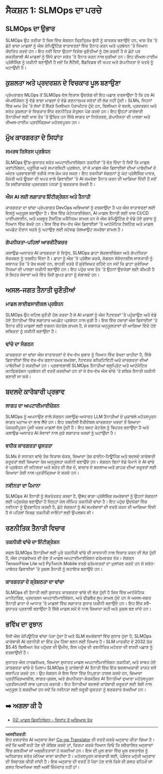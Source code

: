 <!--
CO_OP_TRANSLATOR_METADATA:
{
  "original_hash": "3d1708c413d3ea9ffcfb6f73ade3a07b",
  "translation_date": "2025-09-17T23:48:03+00:00",
  "source_file": "Module05/01.IntroduceSLMOps.md",
  "language_code": "pa"
}
-->
# ਸੈਕਸ਼ਨ 1: SLMOps ਦਾ ਪਰਚੇ

## SLMOps ਦਾ ਉਭਾਰ

SLMOps ਉਹ ਤਰੀਕਾ ਹੈ ਜਿਸ ਵਿੱਚ ਸੰਗਠਨ ਕ੍ਰਿਤ੍ਰਿਮ ਬੁੱਧੀ ਨੂੰ ਕਾਰਗਰ ਬਣਾਉਂਦੇ ਹਨ, ਖਾਸ ਤੌਰ 'ਤੇ ਛੋਟੇ ਭਾਸ਼ਾ ਮਾਡਲਾਂ ਨੂੰ ਐਜ ਕੰਪਿਊਟਿੰਗ ਵਾਤਾਵਰਣਾਂ ਵਿੱਚ ਤੈਨਾਤ ਕਰਨ ਅਤੇ ਪ੍ਰਬੰਧਨ 'ਤੇ ਧਿਆਨ ਕੇਂਦਰਿਤ ਕਰਦੇ ਹਨ। ਇਹ ਨਵੀਂ ਵਿਧਾ ਉਹਨਾਂ ਵਿਸ਼ੇਸ਼ ਚੁਣੌਤੀਆਂ ਨੂੰ ਹੱਲ ਕਰਦੀ ਹੈ ਜੋ ਛੋਟੇ ਪਰ ਸ਼ਕਤੀਸ਼ਾਲੀ AI ਮਾਡਲਾਂ ਨੂੰ ਸਿੱਧੇ ਡਾਟਾ ਸਰੋਤ 'ਤੇ ਤੈਨਾਤ ਕਰਨ ਨਾਲ ਜੁੜੀਆਂ ਹਨ। ਇਹ ਰੀਅਲ-ਟਾਈਮ ਪ੍ਰੋਸੈਸਿੰਗ ਨੂੰ ਯਕੀਨੀ ਬਣਾਉਂਦੀ ਹੈ ਜਦੋਂ ਕਿ ਲੈਟੈਂਸੀ, ਬੈਂਡਵਿਡਥ ਦੀ ਖਪਤ ਅਤੇ ਗੋਪਨੀਯਤਾ ਦੇ ਖਤਰੇ ਨੂੰ ਘਟਾਉਂਦੀ ਹੈ।

## ਕੁਸ਼ਲਤਾ ਅਤੇ ਪ੍ਰਦਰਸ਼ਨ ਦੇ ਵਿਚਕਾਰ ਪੂਲ ਬਣਾਉਣਾ

ਪ੍ਰੰਪਰਾਗਤ MLOps ਤੋਂ SLMOps ਵੱਲ ਵਿਕਾਸ ਉਦਯੋਗ ਦੀ ਇਹ ਪਛਾਣ ਦਰਸਾਉਂਦਾ ਹੈ ਕਿ ਹਰ AI ਐਪਲੀਕੇਸ਼ਨ ਨੂੰ ਵੱਡੇ ਭਾਸ਼ਾ ਮਾਡਲਾਂ ਦੇ ਵੱਡੇ ਗਣਨਾਤਮਕ ਸਰੋਤਾਂ ਦੀ ਲੋੜ ਨਹੀਂ ਹੁੰਦੀ। SLMs, ਜਿਹਨਾਂ ਵਿੱਚ ਆਮ ਤੌਰ 'ਤੇ ਲੱਖਾਂ ਤੋਂ ਸੈਂਕੜੇ ਮਿਲੀਅਨ ਪੈਰਾਮੀਟਰ ਹੁੰਦੇ ਹਨ, ਬਿਲੀਅਨ ਦੇ ਬਦਲੇ, ਪ੍ਰਦਰਸ਼ਨ ਅਤੇ ਸਰੋਤ ਕੁਸ਼ਲਤਾ ਦੇ ਵਿਚਕਾਰ ਇੱਕ ਰਣਨੀਤਿਕ ਸੰਤੁਲਨ ਪੇਸ਼ ਕਰਦੇ ਹਨ। ਇਹ ਉਨ੍ਹਾਂ ਕਾਰੋਬਾਰੀ ਤੈਨਾਤੀਆਂ ਲਈ ਖਾਸ ਤੌਰ 'ਤੇ ਉਚਿਤ ਹਨ ਜਿੱਥੇ ਲਾਗਤ ਦਾ ਨਿਯੰਤਰਣ, ਗੋਪਨੀਯਤਾ ਦੀ ਪਾਲਣਾ ਅਤੇ ਰੀਅਲ-ਟਾਈਮ ਪ੍ਰਤੀਕ੍ਰਿਆ ਮਹੱਤਵਪੂਰਨ ਹਨ।

## ਮੁੱਖ ਕਾਰਗਰਤਾ ਦੇ ਸਿਧਾਂਤ

### ਸਮਰਥ ਰਿਸੋਰਸ ਪ੍ਰਬੰਧਨ

SLMOps ਉੱਚ-ਸੁਧਾਰਤ ਸਰੋਤ ਅਪਟਾਈਮਾਈਜ਼ੇਸ਼ਨ ਤਕਨੀਕਾਂ 'ਤੇ ਜ਼ੋਰ ਦਿੰਦਾ ਹੈ ਜਿਵੇਂ ਕਿ ਮਾਡਲ ਕਵਾਂਟੀਜ਼ੇਸ਼ਨ, ਪ੍ਰੂਨਿੰਗ ਅਤੇ ਸਪਾਰਸਿਟੀ ਪ੍ਰਬੰਧਨ, ਤਾਂ ਜੋ ਮਾਡਲ ਐਜ ਡਿਵਾਈਸਾਂ ਦੀਆਂ ਪਾਬੰਦੀਆਂ ਦੇ ਅੰਦਰ ਪ੍ਰਭਾਵਸ਼ਾਲੀ ਤਰੀਕੇ ਨਾਲ ਕੰਮ ਕਰ ਸਕਣ। ਇਹ ਤਕਨੀਕਾਂ ਸੰਗਠਨਾਂ ਨੂੰ ਘੱਟ ਪ੍ਰੋਸੈਸਿੰਗ ਪਾਵਰ, ਮੈਮੋਰੀ ਅਤੇ ਊਰਜਾ ਦੀ ਖਪਤ ਵਾਲੇ ਡਿਵਾਈਸਾਂ 'ਤੇ AI ਸਮਰੱਥਾ ਤੈਨਾਤ ਕਰਨ ਦੀ ਆਗਿਆ ਦਿੰਦੀ ਹੈ ਜਦੋਂ ਕਿ ਸਵੀਕਾਰਯੋਗ ਪ੍ਰਦਰਸ਼ਨ ਪੱਧਰਾਂ ਨੂੰ ਬਰਕਰਾਰ ਰੱਖਦੀ ਹੈ।

### ਐਜ AI ਲਈ ਲਗਾਤਾਰ ਇੰਟੀਗ੍ਰੇਸ਼ਨ ਅਤੇ ਤੈਨਾਤੀ

ਕਾਰਗਰਤਾ ਦਾ ਢਾਂਚਾ ਪ੍ਰੰਪਰਾਗਤ DevOps ਅਭਿਆਸਾਂ ਨੂੰ ਦਰਸਾਉਂਦਾ ਹੈ ਪਰ ਐਜ ਵਾਤਾਵਰਣਾਂ ਲਈ ਇਸਨੂੰ ਅਨੁਕੂਲ ਬਣਾਉਂਦਾ ਹੈ। ਇਸ ਵਿੱਚ ਕੰਟੇਨਰਾਈਜ਼ੇਸ਼ਨ, AI ਮਾਡਲ ਤੈਨਾਤੀ ਲਈ ਖਾਸ CI/CD ਪਾਈਪਲਾਈਨ, ਅਤੇ ਮਜ਼ਬੂਤ ਟੈਸਟਿੰਗ ਮਕੈਨਿਜ਼ਮ ਸ਼ਾਮਲ ਹਨ ਜੋ ਐਜ ਕੰਪਿਊਟਿੰਗ ਦੇ ਵੰਡੇ ਹੋਏ ਸੁਭਾਵ ਨੂੰ ਧਿਆਨ ਵਿੱਚ ਰੱਖਦੇ ਹਨ। ਇਸ ਵਿੱਚ ਵੱਖ-ਵੱਖ ਐਜ ਡਿਵਾਈਸਾਂ 'ਤੇ ਆਟੋਮੈਟਿਕ ਟੈਸਟਿੰਗ ਅਤੇ ਮਾਡਲ ਅਪਡੇਟ ਦੌਰਾਨ ਖਤਰੇ ਨੂੰ ਘਟਾਉਣ ਲਈ ਸਟੇਜਡ ਰੋਲਆਉਟ ਸਮਰੱਥਾ ਸ਼ਾਮਲ ਹੈ।

### ਗੋਪਨੀਯਤਾ-ਪਹਿਲਾਂ ਆਰਕੀਟੈਕਚਰ

ਕਲਾਉਡ-ਅਧਾਰਤ AI ਕਾਰਗਰਤਾ ਦੇ ਵਿਰੁੱਧ, SLMOps ਡਾਟਾ ਲੋਕਲਾਈਜ਼ੇਸ਼ਨ ਅਤੇ ਗੋਪਨੀਯਤਾ ਸੰਰਕਸ਼ਣ ਨੂੰ ਤਰਜੀਹ ਦਿੰਦਾ ਹੈ। ਡਾਟਾ ਨੂੰ ਐਜ 'ਤੇ ਪ੍ਰੋਸੈਸ ਕਰਕੇ, ਸੰਗਠਨ ਸੰਵੇਦਨਸ਼ੀਲ ਜਾਣਕਾਰੀ ਨੂੰ ਸਥਾਨਕ ਤੌਰ 'ਤੇ ਰੱਖ ਸਕਦੇ ਹਨ, ਬਾਹਰੀ ਖਤਰੇ ਤੋਂ ਸੁਰੱਖਿਅਤ ਰਹਿੰਦੇ ਹਨ ਜਦੋਂ ਕਿ ਡਾਟਾ ਸੁਰੱਖਿਆ ਨਿਯਮਾਂ ਦੀ ਪਾਲਣਾ ਯਕੀਨੀ ਬਣਾਉਂਦੇ ਹਨ। ਇਹ ਪਹੁੰਚ ਖਾਸ ਤੌਰ 'ਤੇ ਉਹਨਾਂ ਉਦਯੋਗਾਂ ਲਈ ਕੀਮਤੀ ਹੈ ਜੋ ਸਿਹਤ ਸੇਵਾਵਾਂ ਅਤੇ ਵਿੱਤ ਜਿਵੇਂ ਗੁਪਤ ਡਾਟਾ ਨੂੰ ਸੰਭਾਲਦੇ ਹਨ।

## ਅਸਲ-ਜਗਤ ਤੈਨਾਤੀ ਚੁਣੌਤੀਆਂ

### ਮਾਡਲ ਲਾਈਫਸਾਈਕਲ ਪ੍ਰਬੰਧਨ

SLMOps ਉਹ ਜਟਿਲ ਚੁਣੌਤੀ ਹੱਲ ਕਰਦਾ ਹੈ ਜੋ AI ਮਾਡਲਾਂ ਨੂੰ ਐਜ ਨੈਟਵਰਕਾਂ 'ਤੇ ਪਹੁੰਚਾਉਣ ਅਤੇ ਵੰਡੇ ਹੋਏ ਤੈਨਾਤੀਆਂ ਵਿੱਚ ਲਗਾਤਾਰ ਅਪਡੇਟ ਪ੍ਰਬੰਧਨ ਨਾਲ ਜੁੜੀ ਹੈ। ਇਸ ਵਿੱਚ ਹਜ਼ਾਰਾਂ ਐਜ ਡਿਵਾਈਸਾਂ 'ਤੇ ਤੈਨਾਤ ਕੀਤੇ ਮਾਡਲਾਂ ਲਈ ਵਰਜਨ ਕੰਟਰੋਲ ਸ਼ਾਮਲ ਹੈ, ਜੋ ਸਥਾਨਕ ਅਨੁਕੂਲਤਾਵਾਂ ਦੀ ਆਗਿਆ ਦਿੰਦੇ ਹੋਏ ਸਥਿਰਤਾ ਨੂੰ ਯਕੀਨੀ ਬਣਾਉਂਦਾ ਹੈ।

### ਢਾਂਚੇ ਦਾ ਸੰਗਠਨ

ਕਾਰਗਰਤਾ ਦਾ ਢਾਂਚਾ ਐਜ ਵਾਤਾਵਰਣਾਂ ਦੇ ਵੱਖ-ਵੱਖ ਸੁਭਾਵ ਨੂੰ ਧਿਆਨ ਵਿੱਚ ਰੱਖਣਾ ਚਾਹੀਦਾ ਹੈ, ਜਿੱਥੇ ਡਿਵਾਈਸਾਂ ਵਿੱਚ ਵੱਖ-ਵੱਖ ਗਣਨਾਤਮਕ ਸਮਰੱਥਾ, ਨੈਟਵਰਕ ਕਨੈਕਟਿਵਿਟੀ ਅਤੇ ਕਾਰਗਰਤਾ ਦੀਆਂ ਪਾਬੰਦੀਆਂ ਹੋ ਸਕਦੀਆਂ ਹਨ। ਪ੍ਰਭਾਵਸ਼ਾਲੀ SLMOps ਤੈਨਾਤੀਆਂ ਬਲੂਪ੍ਰਿੰਟ ਅਤੇ ਆਟੋਮੈਟਿਕ ਕਨਫਿਗਰੇਸ਼ਨ ਪ੍ਰਬੰਧਨ ਦੀ ਵਰਤੋਂ ਕਰਦੀਆਂ ਹਨ ਤਾਂ ਜੋ ਵੱਖ-ਵੱਖ ਐਜ ਢਾਂਚੇ 'ਤੇ ਸਥਿਰ ਤੈਨਾਤੀ ਯਕੀਨੀ ਬਣਾਈ ਜਾ ਸਕੇ।

## ਬਦਲਦੇ ਕਾਰੋਬਾਰੀ ਪ੍ਰਭਾਵ

### ਲਾਗਤ ਦਾ ਅਪਟਾਈਮਾਈਜ਼ੇਸ਼ਨ

SLMOps ਨੂੰ ਅਪਨਾਉਣ ਵਾਲੇ ਸੰਗਠਨ ਕਲਾਉਡ-ਅਧਾਰਤ LLM ਤੈਨਾਤੀਆਂ ਦੇ ਮੁਕਾਬਲੇ ਮਹੱਤਵਪੂਰਨ ਲਾਗਤ ਘਟਾਅ ਦਾ ਲਾਭ ਲੈਂਦੇ ਹਨ। ਇਹ ਤਬਦੀਲੀ ਵੈਰੀਏਬਲ ਕਾਰਗਰਤਾ ਖਰਚਾਂ ਤੋਂ ਜ਼ਿਆਦਾ ਪੇਸ਼ਕਸ਼ੀਪੂਰਨ ਪੂੰਜੀ ਖਰਚ ਮਾਡਲਾਂ ਵੱਲ ਹੁੰਦੀ ਹੈ। ਇਹ ਬਜਟ ਕੰਟਰੋਲ ਨੂੰ ਬਿਹਤਰ ਬਣਾਉਂਦਾ ਹੈ ਅਤੇ ਕਲਾਉਡ-ਅਧਾਰਤ AI ਸੇਵਾਵਾਂ ਨਾਲ ਜੁੜੇ ਲਗਾਤਾਰ ਖਰਚਾਂ ਨੂੰ ਘਟਾਉਂਦਾ ਹੈ।

### ਵਧੀਕ ਕਾਰਗਰਤਾ ਚੁਸਤਤਾ

SLMs ਦੇ ਸਧਾਰਨ ਢਾਂਚੇ ਤੇਜ਼ ਵਿਕਾਸ ਚੱਕਰ, ਜ਼ਿਆਦਾ ਤੇਜ਼ ਫਾਈਨ-ਟਿਊਨਿੰਗ ਅਤੇ ਬਦਲਦੇ ਕਾਰੋਬਾਰੀ ਜ਼ਰੂਰਤਾਂ ਲਈ ਜ਼ਿਆਦਾ ਤੇਜ਼ ਅਨੁਕੂਲਤਾ ਯਕੀਨੀ ਬਣਾਉਂਦੇ ਹਨ। ਸੰਗਠਨ ਬਿਨਾਂ ਵੱਡੇ ਪੈਮਾਨੇ ਦੇ AI ਢਾਂਚੇ ਦੇ ਪ੍ਰਬੰਧਨ ਦੀ ਜਟਿਲਤਾ ਅਤੇ ਸਰੋਤ ਦੀ ਲੋੜ ਦੇ, ਬਾਜ਼ਾਰ ਦੇ ਬਦਲਾਅ ਅਤੇ ਗਾਹਕ ਦੀਆਂ ਜ਼ਰੂਰਤਾਂ ਲਈ ਜ਼ਿਆਦਾ ਤੇਜ਼ੀ ਨਾਲ ਪ੍ਰਤੀਕ੍ਰਿਆ ਦੇ ਸਕਦੇ ਹਨ।

### ਨਵੀਨਤਾ ਦਾ ਪੈਮਾਨਾ

SLMOps AI ਤੈਨਾਤੀ ਨੂੰ ਲੋਕਤੰਤਰਤ ਕਰਦਾ ਹੈ, ਉन्नਤ ਭਾਸ਼ਾ ਪ੍ਰੋਸੈਸਿੰਗ ਸਮਰੱਥਾਵਾਂ ਨੂੰ ਉਹਨਾਂ ਸੰਗਠਨਾਂ ਲਈ ਪਹੁੰਚਯੋਗ ਬਣਾਉਂਦਾ ਹੈ ਜਿਨ੍ਹਾਂ ਕੋਲ ਸੀਮਿਤ ਤਕਨੀਕੀ ਢਾਂਚਾ ਹੈ। ਇਹ ਪਹੁੰਚ ਉਦਯੋਗਾਂ ਵਿੱਚ ਨਵੀਨਤਾ ਨੂੰ ਉਤਸ਼ਾਹਿਤ ਕਰਦੀ ਹੈ, ਛੋਟੇ ਸੰਗਠਨਾਂ ਨੂੰ AI ਸਮਰੱਥਾਵਾਂ ਦੀ ਵਰਤੋਂ ਕਰਨ ਦੀ ਆਗਿਆ ਦਿੰਦੀ ਹੈ ਜੋ ਪਹਿਲਾਂ ਸਿਰਫ਼ ਤਕਨੀਕੀ ਜਾਇੰਟਾਂ ਲਈ ਉਪਲਬਧ ਸੀ।

## ਰਣਨੀਤਿਕ ਤੈਨਾਤੀ ਵਿਚਾਰ

### ਤਕਨੀਕੀ ਢਾਂਚੇ ਦਾ ਇੰਟੀਗ੍ਰੇਸ਼ਨ

ਸਫਲ SLMOps ਤੈਨਾਤੀਆਂ ਲਈ ਪੂਰੇ ਤਕਨੀਕੀ ਢਾਂਚੇ ਦੀ ਸਾਵਧਾਨੀ ਨਾਲ ਵਿਚਾਰ ਕਰਨ ਦੀ ਲੋੜ ਹੁੰਦੀ ਹੈ, ਐਜ ਹਾਰਡਵੇਅਰ ਦੀ ਚੋਣ ਤੋਂ ਮਾਡਲ ਅਪਟਾਈਮਾਈਜ਼ੇਸ਼ਨ ਫਰੇਮਵਰਕ ਤੱਕ। ਸੰਗਠਨ TensorFlow Lite ਅਤੇ PyTorch Mobile ਵਰਗੇ ਫਰੇਮਵਰਕਾਂ ਦਾ ਮੁਲਾਂਕਣ ਕਰਦੇ ਹਨ ਜੋ ਸਰੋਤ-ਪਾਬੰਧਤ ਡਿਵਾਈਸਾਂ 'ਤੇ ਕੁਸ਼ਲ ਤੈਨਾਤੀ ਨੂੰ ਸਹਾਇਕ ਬਣਾਉਂਦੇ ਹਨ।

### ਕਾਰਗਰਤਾ ਦੇ ਸ਼੍ਰੇਸ਼ਠਤਾ ਦਾ ਢਾਂਚਾ

SLMOps ਦੀ ਤੈਨਾਤੀ ਲਈ ਸੁਧਾਰਤ ਕਾਰਗਰਤਾ ਢਾਂਚੇ ਦੀ ਲੋੜ ਹੁੰਦੀ ਹੈ ਜਿਸ ਵਿੱਚ ਆਟੋਮੈਟਿਕ ਮਾਨੀਟਰਿੰਗ, ਪ੍ਰਦਰਸ਼ਨ ਅਪਟਾਈਮਾਈਜ਼ੇਸ਼ਨ, ਅਤੇ ਫੀਡਬੈਕ ਲੂਪ ਸ਼ਾਮਲ ਹੁੰਦੇ ਹਨ ਜੋ ਅਸਲ-ਜਗਤ ਤੈਨਾਤੀ ਡਾਟਾ ਦੇ ਆਧਾਰ 'ਤੇ ਮਾਡਲਾਂ ਵਿੱਚ ਲਗਾਤਾਰ ਸੁਧਾਰ ਯਕੀਨੀ ਬਣਾਉਂਦੇ ਹਨ। ਇਹ ਇੱਕ ਸਵੈ-ਸੁਧਾਰਤ ਪ੍ਰਣਾਲੀ ਬਣਾਉਂਦਾ ਹੈ ਜਿੱਥੇ ਮਾਡਲ ਸਮੇਂ ਦੇ ਨਾਲ ਜ਼ਿਆਦਾ ਸਹੀ ਅਤੇ ਕੁਸ਼ਲ ਬਣ ਜਾਂਦੇ ਹਨ।

## ਭਵਿੱਖ ਦਾ ਰੁਝਾਨ

ਜਿਵੇਂ ਐਜ ਕੰਪਿਊਟਿੰਗ ਢਾਂਚਾ ਪੱਕਾ ਹੁੰਦਾ ਹੈ ਅਤੇ SLM ਸਮਰੱਥਾਵਾਂ ਵਿੱਚ ਸੁਧਾਰ ਹੁੰਦਾ ਹੈ, SLMOps ਕਾਰੋਬਾਰੀ AI ਰਣਨੀਤੀ ਦਾ ਇੱਕ ਮੁੱਖ ਹਿੱਸਾ ਬਣਨ ਲਈ ਤਿਆਰ ਹੈ। SLM ਮਾਰਕੀਟ ਦੇ 2032 ਤੱਕ $5.45 ਬਿਲੀਅਨ ਤੱਕ ਪਹੁੰਚਣ ਦੀ ਉਮੀਦ, ਇਸ ਪਹੁੰਚ ਦੀ ਰਣਨੀਤਿਕ ਮਹੱਤਤਾ ਦੀ ਵਧਦੀ ਪਛਾਣ ਨੂੰ ਦਰਸਾਉਂਦੀ ਹੈ।

ਸੁਧਾਰਤ ਐਜ ਹਾਰਡਵੇਅਰ, ਜ਼ਿਆਦਾ ਸੁਧਾਰਤ ਮਾਡਲ ਅਪਟਾਈਮਾਈਜ਼ੇਸ਼ਨ ਤਕਨੀਕਾਂ, ਅਤੇ ਸਾਬਤ ਹੋਏ ਕਾਰਗਰਤਾ ਢਾਂਚੇ ਦੇ ਮਿਲਾਪ SLMOps ਨੂੰ ਕਾਰੋਬਾਰੀ AI ਤੈਨਾਤੀ ਵਿੱਚ ਇੱਕ ਬਦਲਾਅਕਾਰੀ ਤਾਕਤ ਵਜੋਂ ਸਥਾਪਿਤ ਕਰਦੇ ਹਨ। ਉਹ ਸੰਗਠਨ ਜੋ ਇਸ ਵਿਧਾ ਵਿੱਚ ਨਿਪੁਣਤਾ ਹਾਸਲ ਕਰਦੇ ਹਨ, ਜ਼ਿਆਦਾ ਪ੍ਰਤੀਕ੍ਰਿਆਸ਼ੀਲ, ਲਾਗਤ-ਕੁਸ਼ਲ, ਅਤੇ ਗੋਪਨੀਯਤਾ-ਸੰਰਕਸ਼ਿਤ AI ਤੈਨਾਤੀਆਂ ਦੁਆਰਾ ਮਹੱਤਵਪੂਰਨ ਪ੍ਰਤੀਸਪਰਧੀ ਲਾਭ ਪ੍ਰਾਪਤ ਕਰਨਗੇ। ਇਹ ਤੈਨਾਤੀਆਂ ਬਦਲਦੇ ਕਾਰੋਬਾਰੀ ਜ਼ਰੂਰਤਾਂ ਲਈ ਤੇਜ਼ੀ ਨਾਲ ਅਨੁਕੂਲ ਹੋ ਸਕਦੀਆਂ ਹਨ ਜਦੋਂ ਕਿ ਨਵੀਨਤਾ ਲਈ ਜ਼ਰੂਰੀ ਚੁਸਤਤਾ ਨੂੰ ਬਰਕਰਾਰ ਰੱਖਦੀਆਂ ਹਨ।

## ➡️ ਅਗਲਾ ਕੀ ਹੈ

- [02: ਮਾਡਲ ਡਿਸਟਿਲੇਸ਼ਨ - ਸਿਧਾਂਤ ਤੋਂ ਅਭਿਆਸ ਤੱਕ](./02.SLMOps-Distillation.md)

---

**ਅਸਵੀਕਰਤੀ**:  
ਇਹ ਦਸਤਾਵੇਜ਼ AI ਅਨੁਵਾਦ ਸੇਵਾ [Co-op Translator](https://github.com/Azure/co-op-translator) ਦੀ ਵਰਤੋਂ ਕਰਕੇ ਅਨੁਵਾਦ ਕੀਤਾ ਗਿਆ ਹੈ। ਜਦੋਂ ਕਿ ਅਸੀਂ ਸਹੀ ਹੋਣ ਦੀ ਕੋਸ਼ਿਸ਼ ਕਰਦੇ ਹਾਂ, ਕਿਰਪਾ ਕਰਕੇ ਧਿਆਨ ਦਿਓ ਕਿ ਸਵੈਚਾਲਿਤ ਅਨੁਵਾਦਾਂ ਵਿੱਚ ਗਲਤੀਆਂ ਜਾਂ ਅਸੁਚੀਤਤਾਵਾਂ ਹੋ ਸਕਦੀਆਂ ਹਨ। ਇਸ ਦੀ ਮੂਲ ਭਾਸ਼ਾ ਵਿੱਚ ਮੂਲ ਦਸਤਾਵੇਜ਼ ਨੂੰ ਅਧਿਕਾਰਤ ਸਰੋਤ ਮੰਨਿਆ ਜਾਣਾ ਚਾਹੀਦਾ ਹੈ। ਮਹੱਤਵਪੂਰਨ ਜਾਣਕਾਰੀ ਲਈ, ਪੇਸ਼ੇਵਰ ਮਨੁੱਖੀ ਅਨੁਵਾਦ ਦੀ ਸਿਫਾਰਸ਼ ਕੀਤੀ ਜਾਂਦੀ ਹੈ। ਇਸ ਅਨੁਵਾਦ ਦੀ ਵਰਤੋਂ ਤੋਂ ਪੈਦਾ ਹੋਣ ਵਾਲੇ ਕਿਸੇ ਵੀ ਗਲਤ ਫਹਿਮੀ ਜਾਂ ਗਲਤ ਵਿਆਖਿਆ ਲਈ ਅਸੀਂ ਜ਼ਿੰਮੇਵਾਰ ਨਹੀਂ ਹਾਂ।